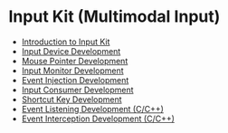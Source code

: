 # Input Kit (Multimodal Input)

- [Introduction to Input Kit](input-overview.md)
- [Input Device Development](inputdevice-guidelines.md)
- [Mouse Pointer Development](pointerstyle-guidelines.md)<!--Del-->
- [Input Monitor Development](inputmonitor-guidelines.md)
- [Event Injection Development](inputeventclient-guidelines.md)
- [Input Consumer Development](inputconsumer-guidelines.md)
- [Shortcut Key Development](shortkey-guidelines.md)
- [Event Listening Development (C/C++)](monitor-guidelines.md)
- [Event Interception Development (C/C++)](interceptor-guidelines.md)
<!--DelEnd-->
